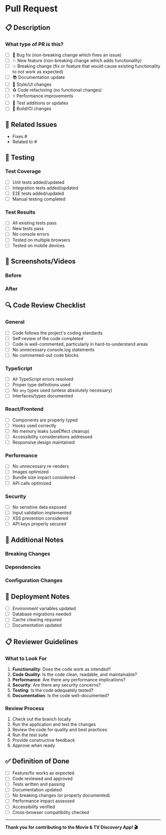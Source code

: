 # Pull Request

## 📋 Description

<!-- Provide a brief description of the changes in this PR -->

### What type of PR is this?
<!-- Check all that apply -->
- [ ] 🐛 Bug fix (non-breaking change which fixes an issue)
- [ ] ✨ New feature (non-breaking change which adds functionality)
- [ ] 💥 Breaking change (fix or feature that would cause existing functionality to not work as expected)
- [ ] 📚 Documentation update
- [ ] 🎨 Style/UI changes
- [ ] ♻️ Code refactoring (no functional changes)
- [ ] ⚡ Performance improvements
- [ ] 🧪 Test additions or updates
- [ ] 🔧 Build/CI changes

## 🔗 Related Issues

<!-- Link to related issues using keywords like "Fixes #123" or "Closes #456" -->
- Fixes #
- Related to #

## 🧪 Testing

### Test Coverage
- [ ] Unit tests added/updated
- [ ] Integration tests added/updated
- [ ] E2E tests added/updated
- [ ] Manual testing completed

### Test Results
<!-- Describe what you tested and the results -->
- [ ] All existing tests pass
- [ ] New tests pass
- [ ] No console errors
- [ ] Tested on multiple browsers
- [ ] Tested on mobile devices

## 📱 Screenshots/Videos

<!-- Add screenshots or videos to help explain your changes -->

### Before
<!-- Screenshot/video of the current behavior -->

### After
<!-- Screenshot/video of the new behavior -->

## 🔍 Code Review Checklist

### General
- [ ] Code follows the project's coding standards
- [ ] Self-review of the code completed
- [ ] Code is well-commented, particularly in hard-to-understand areas
- [ ] No unnecessary console.log statements
- [ ] No commented-out code blocks

### TypeScript
- [ ] All TypeScript errors resolved
- [ ] Proper type definitions used
- [ ] No `any` types used (unless absolutely necessary)
- [ ] Interfaces/types documented

### React/Frontend
- [ ] Components are properly typed
- [ ] Hooks used correctly
- [ ] No memory leaks (useEffect cleanup)
- [ ] Accessibility considerations addressed
- [ ] Responsive design maintained

### Performance
- [ ] No unnecessary re-renders
- [ ] Images optimized
- [ ] Bundle size impact considered
- [ ] API calls optimized

### Security
- [ ] No sensitive data exposed
- [ ] Input validation implemented
- [ ] XSS prevention considered
- [ ] API keys properly secured

## 📝 Additional Notes

<!-- Any additional information that reviewers should know -->

### Breaking Changes
<!-- If this is a breaking change, describe what breaks and how to migrate -->

### Dependencies
<!-- List any new dependencies added -->

### Configuration Changes
<!-- List any configuration changes required -->

## 🚀 Deployment Notes

<!-- Any special deployment considerations -->
- [ ] Environment variables updated
- [ ] Database migrations needed
- [ ] Cache clearing required
- [ ] Documentation updated

## 📋 Reviewer Guidelines

### What to Look For
1. **Functionality**: Does the code work as intended?
2. **Code Quality**: Is the code clean, readable, and maintainable?
3. **Performance**: Are there any performance implications?
4. **Security**: Are there any security concerns?
5. **Testing**: Is the code adequately tested?
6. **Documentation**: Is the code well-documented?

### Review Process
1. Check out the branch locally
2. Run the application and test the changes
3. Review the code for quality and best practices
4. Run the test suite
5. Provide constructive feedback
6. Approve when ready

## ✅ Definition of Done

- [ ] Feature/fix works as expected
- [ ] Code reviewed and approved
- [ ] Tests written and passing
- [ ] Documentation updated
- [ ] No breaking changes (or properly documented)
- [ ] Performance impact assessed
- [ ] Accessibility verified
- [ ] Cross-browser compatibility checked

---

**Thank you for contributing to the Movie & TV Discovery App! 🎬**
